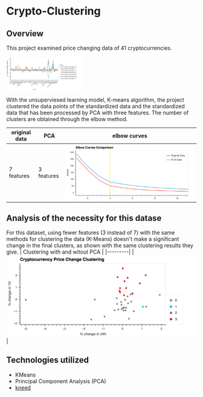# Crypto-Clustering

## Overview
This project examined price changing data of 41 cryptocurrencies.

<img src="/images/standardizedData.png" alt="Cryptocurrency price changes" width="200">


With the unsuperviesed learning model, K-means algorithm, the project clustered the data points of the standardized data and the standardized data that has been processed by PCA with three features. The number of clusters are obtained through the elbow method.

| original data | PCA | elbow curves |
|-------------|-------------|-------------|
| 7 features | 3 features | ![Elbow curves comparison](/images/elbowCurvesComparison.png) |


## Analysis of the necessity for this datase
For this dataset, using fewer features (3 instead of 7) with the same methods for clustering the data (K-Means) doesn't make a significant change in the final clusters, as shown with the same clustering results they give.
| Clustering with and witout PCA |
|---------|
| ![Data clusteriing](/images/clusteringComparison.png) |

  


## Technologies utilized
* KMeans
* Principal Component Analysis (PCA)
* [kneed](https://github.com/arvkevi/kneed)

